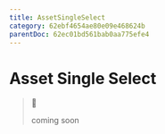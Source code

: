 ```yaml
---
title: AssetSingleSelect
category: 62ebf4654ae80e09e468624b
parentDoc: 62ec01bd561bab0aa775efe4
---
```


# Asset Single Select
>🚧 
>
> coming soon
